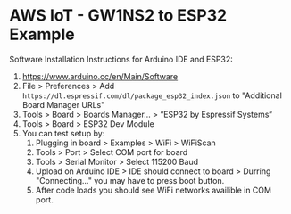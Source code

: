 # AWS IoT - GW1NS2 to ESP32 Example

Software Installation Instructions for Arduino IDE and ESP32:
1. https://www.arduino.cc/en/Main/Software
2. File > Preferences > Add `https://dl.espressif.com/dl/package_esp32_index.json` to "Additional Board Manager URLs"
3. Tools > Board > Boards Manager… > “ESP32 by Espressif Systems“
4. Tools > Board > ESP32 Dev Module
5. You can test setup by:
    1. Plugging in board > Examples > WiFi > WiFiScan
    2. Tools > Port > Select COM port for board
    3. Tools > Serial Monitor > Select 115200 Baud
    4. Upload on Arduino IDE > IDE should connect to board > Durring "Connecting..." you may have to press boot button.
    5. After code loads you should see WiFi networks availible in COM port.


